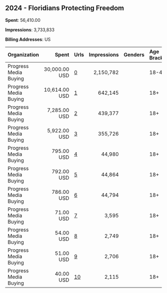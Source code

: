 ## 2024 - Floridians Protecting Freedom 
**Spent**: 56,410.00

**Impressions**: 3,733,833

**Billing Addresses**: US

|Organization|Spent|Urls|Impressions|Genders|Age Brackets|Country Codes|
|:---|---:|:---|---:|:---|:---|:---|
|Progress Media Buying|30,000.00 USD|[0](https://www.snap.com/political-ads/asset/9acc7bdcade44b9e2d38638dbbe92fdb8e80697c72ed9394ea03dabc35a8170d?mediaType=mp4)|2,150,782||18-40|united states|
|Progress Media Buying|10,614.00 USD|[1](https://www.snap.com/political-ads/asset/9acc7bdcade44b9e2d38638dbbe92fdb8e80697c72ed9394ea03dabc35a8170d?mediaType=mp4)|642,145||18+|united states|
|Progress Media Buying|7,285.00 USD|[2](https://www.snap.com/political-ads/asset/9acc7bdcade44b9e2d38638dbbe92fdb8e80697c72ed9394ea03dabc35a8170d?mediaType=mp4)|439,377||18+|united states|
|Progress Media Buying|5,922.00 USD|[3](https://www.snap.com/political-ads/asset/9acc7bdcade44b9e2d38638dbbe92fdb8e80697c72ed9394ea03dabc35a8170d?mediaType=mp4)|355,726||18+|united states|
|Progress Media Buying|795.00 USD|[4](https://www.snap.com/political-ads/asset/9acc7bdcade44b9e2d38638dbbe92fdb8e80697c72ed9394ea03dabc35a8170d?mediaType=mp4)|44,980||18+|united states|
|Progress Media Buying|792.00 USD|[5](https://www.snap.com/political-ads/asset/9acc7bdcade44b9e2d38638dbbe92fdb8e80697c72ed9394ea03dabc35a8170d?mediaType=mp4)|44,864||18+|united states|
|Progress Media Buying|786.00 USD|[6](https://www.snap.com/political-ads/asset/9acc7bdcade44b9e2d38638dbbe92fdb8e80697c72ed9394ea03dabc35a8170d?mediaType=mp4)|44,794||18+|united states|
|Progress Media Buying|71.00 USD|[7](https://www.snap.com/political-ads/asset/4aeb7c25ed8d47480ca7aef6f174d7636a8993499b46665b2a7081ba8d0c9751?mediaType=mp4)|3,595||18+|united states|
|Progress Media Buying|54.00 USD|[8](https://www.snap.com/political-ads/asset/3bc99e7377c05da0ff5de5907fc23e3be3c8dda0a957d9d91bf1642cc4063f2d?mediaType=mp4)|2,749||18+|united states|
|Progress Media Buying|51.00 USD|[9](https://www.snap.com/political-ads/asset/adf3c440afa3f7f2c3551dcfe431ca2bcf2368505808ca9a5733a1c5907ce1d5?mediaType=mp4)|2,706||18+|united states|
|Progress Media Buying|40.00 USD|[10](https://www.snap.com/political-ads/asset/fe02ca7ab8069495ebd6a1f33c12da6b21d6ff602fcfbe992fe8d78c88d75588?mediaType=mp4)|2,115||18+|united states|
